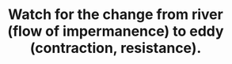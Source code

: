 ---
title: Watch for the change from river (flow of impermanence) to eddy (contraction, resistance).
tags: experience mindfulness
---